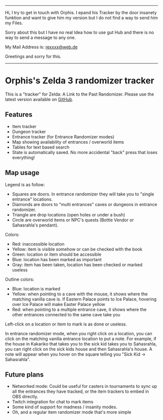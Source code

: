 -----
Hi, I try to get in touch with Orphis.
I epand his Tracker by the door insanety funktion and want to give him my version but I do not find a way to send him my Files.

Sorry about this but I have no real Idea how to use gut Hub and there is no way to send a message to any one.

My Mail Address is:
rexxxx@web.de


Greetings and sorry for this.

-------------------------------------------------------------------------------




# Orphis's Zelda 3 randomizer tracker

This is a "tracker" for Zelda: A Link to the Past Randomizer. Please use the
latest version available on [GitHub](https://orphis.github.io/alttp_entrance_randomizer_tracker/).

## Features

* Item tracker
* Dungeon tracker
* Entrance tracker (for Entrance Randomizer modes)
* Map showing availability of entrances / overworld items
* Tables for text based search
* State is automatically saved. No more accidental "back" press that loses everything!

## Map usage

Legend is as follow:

* Squares are doors. In entrance randomizer they will take you to "single entrance" locations.
* Diamonds are doors to "multi entrances" caves or dungeons in entrance randomizer.
* Triangle are drop locations (open holes or under a bush)
* Circle are overworld items or NPC's quests (Bottle Vendor or Sahasrahla's pendant).

Colors:

* Red: inaccessible location
* Yellow: item is visible somehow or can be checked with the book
* Green: location or item should be accessible
* Blue: location has been marked as important
* Gray: item has been taken, location has been checked or marked useless

Outline colors:

* Blue: location is marked
* Yellow: when pointing to a cave with the mouse, it shows where the matching vanilla cave is. If Eastern Palace points to Ice Palace, hovering over Ice Palace will make Easter Palace yellow
* Red: when pointing to a multiple entrance cave, it shows where the other entrances connected to the same cave take you

Left-click on a location or item to mark is as done or useless.

In entrance randomizer mode, when you right click on a location, you can click on
the matching vanilla entrance location to put a note.
For example, if the house in Kakariko that takes you to the sick kid takes you to
Sahasrahla, you can right click on the sick kids house and then Sahasrahla's house.
A note will appear when you hover on the square telling you "Sick Kid -> Sahasrahla".

## Future plans

* Networked mode: Could be useful for casters in tournaments to sync up all the entrances they have tracked, or the item trackers to embed in OBS directly.
* Twitch integration for chat to mark items
* Some kind of support for madness / insanity modes.
* Oh, and a regular item randomizer mode that's more simple
